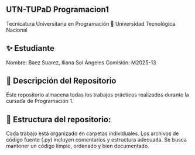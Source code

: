 ## UTN-TUPaD Programacion1
Tecnicatura Universitaria en Programación
📍 Universidad Tecnológica Nacional

## ✨ Estudiante
Nombre: Baez Suarez, Iliana Sol Ángeles
Comisión: M2025-13

## 📂 Descripción del Repositorio
Este repositorio almacena todas los trabajos prácticos realizados durante la cursada de Programación 1.

## 📌 Estructura del repositorio:

Cada trabajo está organizado en carpetas individuales.
Los archivos de código fuente (.py) incluyen comentarios y estructura adecuada.
Se busca mantener un código limpio, ordenado y bien documentado.
